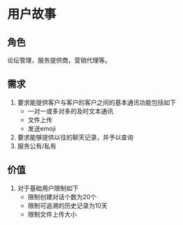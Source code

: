 # 用户故事

## 角色
论坛管理，服务提供商，营销代理等。

## 需求
1. 要求能提供客户与客户的客户之间的基本通讯功能包括如下
    * 一对一或多对多的及时文本通讯
    * 文件上传
    * 发送emoji
2. 要求能够提供以往的聊天记录，并予以查询
3. 服务公有/私有

## 价值
1. 对于基础用户限制如下
    * 限制创建对话个数为20个
    * 限制可追溯的历史记录为10天
    * 限制文件上传大小

